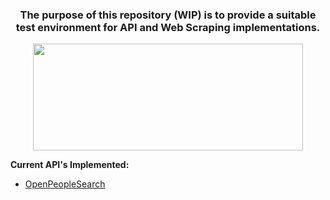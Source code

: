 <h3 align="center"> The purpose of this repository (WIP) is to provide a suitable test environment for API and Web Scraping implementations.</h3>

<p align="center">
  <img width="432" height="171" src="https://github.com/BrandonC891/Webscraping_Practice/blob/main/images/Cover.PNG">  
</p>

<b>Current API's Implemented:</b> 

- [OpenPeopleSearch](https://www.openpeoplesearch.com/Api)

 

